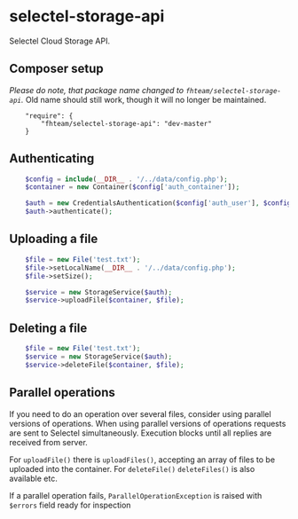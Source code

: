 selectel-storage-api
====================

Selectel Cloud Storage API.

Composer setup
-------------------

*Please do note, that package name changed to `fhteam/selectel-storage-api`.* Old name should still work, though
it will no longer be maintained.

```
    "require": {
        "fhteam/selectel-storage-api": "dev-master"
    }
```

Authenticating
-------------------
```php
    $config = include(__DIR__ . '/../data/config.php');
    $container = new Container($config['auth_container']);

    $auth = new CredentialsAuthentication($config['auth_user'], $config['auth_key'], $config['auth_url']);
    $auth->authenticate();
```

Uploading a file
-------------------
```php
    $file = new File('test.txt');
    $file->setLocalName(__DIR__ . '/../data/config.php');
    $file->setSize();

    $service = new StorageService($auth);
    $service->uploadFile($container, $file);
```

Deleting a file
-------------------

```php
    $file = new File('test.txt');
    $service = new StorageService($auth);
    $service->deleteFile($container, $file);
```

Parallel operations
-------------------

If you need to do an operation over several files, consider using parallel versions of operations.
When using parallel versions of operations requests are sent to Selectel simultaneously.
Execution blocks until all replies are received from server.
 
For `uploadFile()` there is `uploadFiles()`, accepting an array of files to be uploaded into the container. 
For `deleteFile()` `deleteFiles()` is also available etc.

If a parallel operation fails, `ParallelOperationException` is raised with `$errors` field ready for inspection